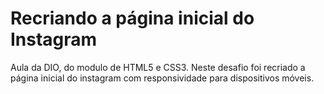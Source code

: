 # Recriando a página inicial do Instagram 

Aula da DIO, do modulo de HTML5 e CSS3. Neste desafio foi recriado a página inicial do instagram com responsividade para dispositivos móveis.
